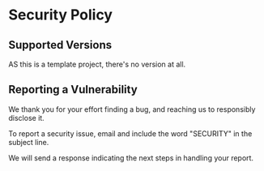 # Security Policy

## Supported Versions
AS this is a template project, there's no version at all.

## Reporting a Vulnerability

We thank you for your effort finding a bug, and reaching us to responsibly disclose it.

To report a security issue, email <add-email> and include the word "SECURITY" in the subject line.

We will send a response indicating the next steps in handling your report.
